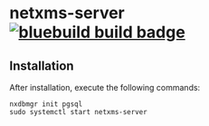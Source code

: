 # netxms-server &nbsp; [![bluebuild build badge](https://github.com/comexr/netxms-server/actions/workflows/build.yml/badge.svg)](https://github.com/comexr/netxms-server/actions/workflows/build.yml)


## Installation

After installation, execute the following commands:
```
nxdbmgr init pgsql
sudo systemctl start netxms-server
```
